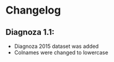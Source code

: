 # Changelog

## Diagnoza 1.1:

* Diagnoza 2015 dataset was added
* Colnames were changed to lowercase